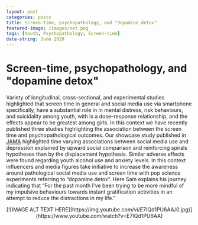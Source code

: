 ```yaml
---
layout: post
categories: posts
title: Screen-time, psychopathology, and "dopamine detox" 
featured-image: /images/net.png
tags: [Youth, Psychopathology, Screen-time]
date-string: June 2020
---
```


# Screen-time, psychopathology, and "dopamine detox" 
Variety of  longitudinal, cross-sectional, and experimental  studies highlighted that screen time in general and social media use via smartphone specifically, have a substantial role in in mental distress, risk behaviours, and suicidality among youth, with is a dose–response relationship, and the effects appear to be greatest among girls. In this context we have recently published three studies highlighting the association between the screen time and psychopathological outcomes.  Our showcase study published in <a href="https://journals.sagepub.com/doi/abs/10.1177/0706743719885486">JAMA</a>
highlighted time varying associations between social media use and depression explained by upward social comparison and reinforcing spirals hypotheses than by the displacement hypothesis. Similar adverse effects were found regarding youth alcohol use and anxiety levels. In this context influencers and media figures take initiative to increase the awareness around pathological social media use and screen time with pop science experiments referring to “dopamine detox”.  Here Sam explains his journey indicating that “For the past month I've been trying to be more mindful of my impulsive behaviours towards instant gratification activities in an attempt to reduce the distractions in my life.”
<center>
[![IMAGE ALT TEXT HERE](https://img.youtube.com/vi/E7IQd1PU6AA/0.jpg)](https://www.youtube.com/watch?v=E7IQd1PU6AA)
<center>
  
